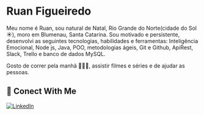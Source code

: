 
# Ruan Figueiredo

Meu nome é Ruan, sou natural de Natal, Rio Grande do Norte(cidade do Sol ☀️), moro em Blumenau, Santa Catarina. Sou motivado e persistente, desenvolvi as seguintes tecnologias, habilidades e ferramentas: Inteligência Emocional, Node js, Java, POO,  metodologias ágeis, Git e Github, ApiRest, Slack, Trello e banco de dados MySQL.

Gosto de correr pela manhã 🏃🏼‍♂️, assistir filmes e séries e de ajudar as pessoas. 

## 🔗 Conect With Me


[![LinkedIn](https://img.shields.io/badge/-LinkedIn-000?style=for-the-badge&logo=linkedin&logoColor=30A3DC)](https://www.linkedin.com/in/ruan-silva-figueiredo/)






